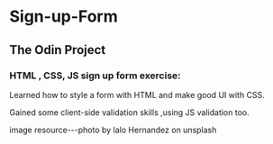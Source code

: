 # Sign-up-Form

<h2>The Odin Project</h2>
<h3>HTML , CSS, JS sign up form exercise:</h3>
<p>Learned how to style a form with HTML and make good UI with CSS. 
</p>
<p>Gained some client-side validation skills ,using JS validation too.</p>
  


image resource---photo by lalo Hernandez on unsplash
